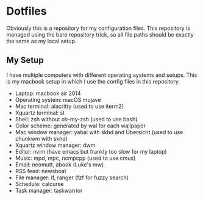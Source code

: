 # Dotfiles

Obviously this is a repository for my configuration files.
This repository is managed using the bare repository trick, so all file paths should be exactly the same as my local setup.

## My Setup

I have multiple computers with different operating systems and setups.
This is my macbook setup in which I use the config files in this repository.

- Laptop: macbook air 2014
- Operating system: macOS mojave
- Mac terminal: alacritty (used to use iterm2)
- Xquartz terminal: st
- Shell: zsh without oh-my-zsh (used to use bash)
- Color scheme: generated by wal for each wallpaper
- Mac window manager: yabai with skhd and Übersicht (used to use chunkwm with skhd)
- Xquartz window manager: dwm
- Editor: nvim (have emacs but frankly too slow for my laptop)
- Music: mpd, mpc, ncmpcpp (used to use cmus)
- Email: neomutt, abook (Luke's mw)
- RSS feed: newsboat
- File manager: lf, ranger (fzf for fuzzy search)
- Schedule: calcurse
- Task manager: taskwarrior
